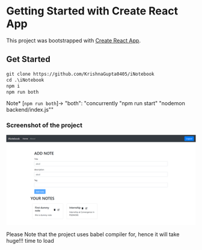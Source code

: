 # Getting Started with Create React App

This project was bootstrapped with [Create React App](https://github.com/facebook/create-react-app).

## Get Started
```
git clone https://github.com/KrishnaGupta0405/iNotebook
cd .\iNotebook
npm i
npm run both
```

Note* [`npm run both`]-> "both": "concurrently \"npm run start\" \"nodemon backend/index.js\""

### Screenshot of the project

![img1](img1.png)


Please Note that the project uses babel compiler for, hence it will take huge!!! time to load

